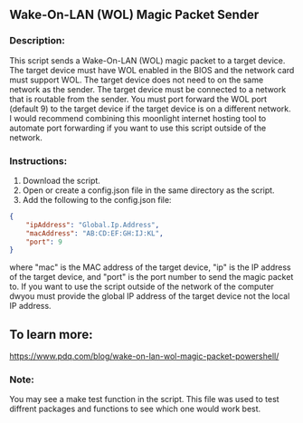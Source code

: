 ## Wake-On-LAN (WOL) Magic Packet Sender

### Description:
This script sends a Wake-On-LAN (WOL) magic packet to a target device. The target device must have WOL enabled in the BIOS and the network card must support WOL. The target device does not need to on the same network as the sender. The target device must be connected to a network that is routable from the sender. You must port forward the WOL port (default 9) to the target device if the target device is on a different network. I would recommend combining this moonlight internet hosting tool to automate port forwarding if you want to use this script outside of the network.

### Instructions:

1. Download the script.
2. Open or create a config.json file in the same directory as the script.
3. Add the following to the config.json file:
```json
{
    "ipAddress": "Global.Ip.Address",
    "macAddress": "AB:CD:EF:GH:IJ:KL",
    "port": 9
}
```

where "mac" is the MAC address of the target device, "ip" is the IP address of the target device, and "port" is the port number to send the magic packet to.
If you want to use the script outside of the network of the computer dwyou must provide the global IP address of the target device not the local IP address.


## To learn more:
https://www.pdq.com/blog/wake-on-lan-wol-magic-packet-powershell/


### Note:
You may see a make test function in the script. This file was used to test diffrent packages and functions to see which one would work best. 

